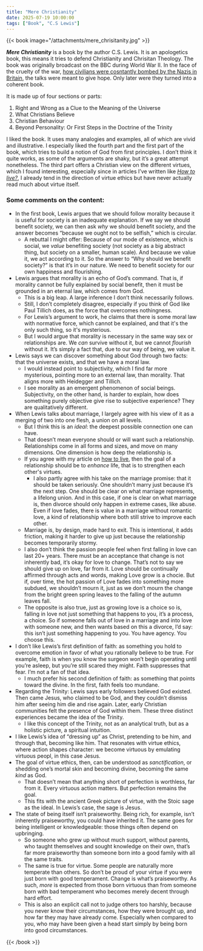 ```yaml
---
title: "Mere Christianity"
date: 2025-07-19 10:00:00
tags: ["Book", "C.S Lewis"]
---
```


{{< book image="/attachments/mere_chrisitanity.jpg" >}}

***Mere Christianity*** is a book by the author C.S. Lewis. It is an apologetics book, this means it tries to defend Christianity and Chrisitan Theology. The book was originally broadcast on the BBC during World War II. In the face of the cruelty of the war, [how civilians were cosntantly bombed by the Nazis in Britain](https://en.wikipedia.org/wiki/Second_Great_Fire_of_London), the talks were meant to give hope. Only later were they turned into a coherent book.

It is made up of four sections or parts:

1. Right and Wrong as a Clue to the Meaning of the Universe
2. What Christians Believe
3. Christian Behaviour
4. Beyond Personality: Or First Steps in the Doctrine of the Trinity

I liked the book. It uses many analogies and examples, all of which are vivid and illustrative. I especially liked the fourth part and the first part of the book, which tries to build a notion of God from first principles. I don’t think it quite works, as some of the arguments are shaky, but it’s a great attempt nonetheless. The third part offers a Christian view on the different virtues, which I found interesting, especially since in articles I’ve written like [*How to live?*](/articles/how_to_live/), I already tend in the direction of virtue ethics but have never actually read much about virtue itself.

### Some comments on the content:

* In the first book, Lewis argues that we should follow morality because it is useful for society is an inadequate explanation. If we say we should benefit society, we can then ask *why* we should benefit society, and the answer becomes “because we ought not to be selfish,” which is circular.
  * A rebuttal I might offer: Because of our mode of existence, which is social, we *value* benefiting society (not society as a big abstract thing, but society on a smaller, human scale). And because we value it, we act according to it. So the answer to “Why should we benefit society?” is that it’s in our nature. We need to benefit society for our own happiness and flourishing.
* Lewis argues that morality is an echo of God’s command. That is, if morality cannot be fully explained by social benefit, then it must be grounded in an eternal law, which comes from God.
  * This is a big leap. A large inference I don’t think necessarily follows.
  * Still, I don’t completely disagree, especially if you think of God like Paul Tillich does, as the force that overcomes nothingness.
  * For Lewis’s argument to work, he claims that there is some moral law with normative force, which cannot be explained, and that it's the only such thing, so it's mysterious.
  * But I would argue that morality is necessary in the same way sex or relationships are. We *can* survive without it, but we cannot *flourish* without it. It’s simply a fact that, due to our way of being, we value it.
* Lewis says we can discover something about God through two facts: that the universe exists, and that we have a moral law.
  * I would instead point to subjectivity, which I find far more mysterious, pointing more to an external law, than morality. That aligns more with Heidegger and Tillich.
  * I see morality as an emergent phenomenon of social beings. Subjectivity, on the other hand, is harder to explain, how does something purely objective give rise to subjective experience? They are qualitatively different.
* When Lewis talks about marriage, I largely agree with his view of it as a merging of two into one flesh, a union on all levels.
  * But I think this is an *ideal*: the deepest possible connection one can have.
  * That doesn’t mean everyone should or will want such a relationship. Relationships come in all forms and sizes, and move on many dimensions. One dimension is how deep the relationship is.
  * If you agree with my article on [how to live](/articles/how_to_live/), then the goal of a relationship should be to *enhance* life, that is to strengthen each other's virtues.
    * I also partly agree with his take on the marriage promise: that it should be taken seriously. One shouldn’t marry just because it’s the next step. One should be clear on what marriage represents, a lifelong union. And in this case, if one is clear on what marriage is, then divorce should only happen in extreme cases, like abuse. Even if love fades, there is value in a marriage without romantic love, a kind of relationship where both still strive to improve each other.
  * Marriage is, by design, made hard to exit. This is intentional, it adds friction, making it harder to give up just because the relationship becomes temporarily stormy.
  * I also don’t think the passion people feel when first falling in love can last 20+ years. There must be an acceptance that change is not inherently bad, it’s okay for love to change. That’s not to say we should give up on love, far from it. Love should be continually affirmed through acts and words, making Love grow is a chocie. But if, over time, the hot passion of Love fades into something more subdued, we shouldn’t mourn it, just as we don’t mourn the change from the bright green spring leaves to the falling of the autumn leaves fall.
  * The opposite is also true, just as growing love is a choice so is, falling in love not just something that happens to you, it’s a process, a choice. So if someone falls out of love in a marriage and into love with someone new, and then wants based on this a divorce, I’d say: this isn’t just something happening to you. You have agency. You choose this.
* I don’t like Lewis’s first definition of faith: as something you hold to overcome emotion in favor of what you rationally believe to be true. For example, faith is when you know the surgeon won’t begin operating until you’re asleep, but you’re still scared they might. Faith suppresses that fear. I’m not a fan of that idea.
  * I much prefer his second definition of faith: as something that points toward the divine. In the first, faith feels too mundane.
* Regarding the Trinity: Lewis says early followers believed God existed. Then came Jesus, who claimed to be God, and they couldn’t dismiss him after seeing him die and rise again. Later, early Christian communities felt the presence of God within them. These three distinct experiences became the idea of the Trinity.
  * I like this concept of the Trinity, not as an analytical truth, but as a holistic picture, a spiritual intuition.
* I like Lewis’s idea of “dressing up” as Christ, pretending to be him, and through that, becoming like him. That resonates with virtue ethics, where action shapes character: we become virtuous by emulating virtuous peopl, in this case Jesus.
* The goal of virtue ethics, then, can be understood as *sanctification*, or shedding one’s mortal skin and becoming divine, becoming the same *kind* as God.
  * That doesn’t mean that anything short of perfection is worthless, far from it. Every virtuous action matters. But perfection remains the goal.
  * This fits with the ancient Greek picture of virtue, with the Stoic sage as the ideal. In Lewis’s case, the sage is Jesus.
* The state of being itself isn’t praiseworthy. Being rich, for example, isn’t inherently praiseworthy, you could have inherited it. The same goes for being intelligent or knowledgeable: those things often depend on upbringing.
  * So someone who grew up without much support, without parents, who taught themselves and sought knowledge on their own, that’s far more praiseworthy than someone born into a good family with all the same traits.
  * The same is true for virtue. Some people are naturally more temperate than others. So don’t be proud of your virtue if you were just born with good temperament. Change is what’s praiseworthy. As such, *more* is expected from those born virtuous than from someone born with bad temperament who becomes merely decent through hard effort.
  * This is also an explicit call not to judge others too harshly, because you never know their circumstances, how they were brought up, and how far they may have already come. Especially when compared to you, who may have been given a head start simply by being born into good circumstances.

{{< /book >}}
